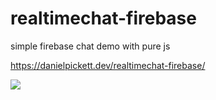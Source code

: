 # realtimechat-firebase
simple firebase chat demo with pure js

https://danielpickett.dev/realtimechat-firebase/

![](chat-example.gif)  
